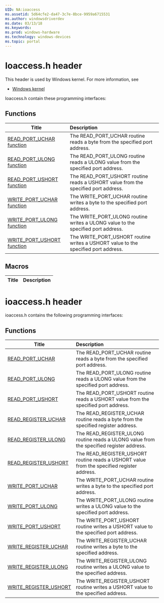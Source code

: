 ```yaml
---
UID: NA:ioaccess
ms.assetid: 5d64cfe2-da47-3c7e-8bce-9959a6715531
ms.author: windowsdriverdev
ms.date: 03/13/18
ms.keywords: 
ms.prod: windows-hardware
ms.technology: windows-devices
ms.topic: portal
---
```


# Ioaccess.h header



This header is used by Windows kernel. For more information, see
- [Windows kernel](../_kernel/index.md)

Ioaccess.h contain these programming interfaces:


## Functions

| Title   | Description   |
| ---- |:---- |
| [READ_PORT_UCHAR function](nf-ioaccess-read_port_uchar.md) | The READ_PORT_UCHAR routine reads a byte from the specified port address. |
| [READ_PORT_ULONG function](nf-ioaccess-read_port_ulong.md) | The READ_PORT_ULONG routine reads a ULONG value from the specified port address. |
| [READ_PORT_USHORT function](nf-ioaccess-read_port_ushort.md) | The READ_PORT_USHORT routine reads a USHORT value from the specified port address. |
| [WRITE_PORT_UCHAR function](nf-ioaccess-write_port_uchar.md) | The WRITE_PORT_UCHAR routine writes a byte to the specified port address. |
| [WRITE_PORT_ULONG function](nf-ioaccess-write_port_ulong.md) | The WRITE_PORT_ULONG routine writes a ULONG value to the specified port address. |
| [WRITE_PORT_USHORT function](nf-ioaccess-write_port_ushort.md) | The WRITE_PORT_USHORT routine writes a USHORT value to the specified port address. |

## Macros

| Title   | Description   |
| ---- |:----

# ioaccess.h header



ioaccess.h contains the following programming interfaces:





## Functions
| Title | Description |
| ---- |:---- |
| [READ_PORT_UCHAR](nf-ioaccess-read_port_uchar.md) | The READ_PORT_UCHAR routine reads a byte from the specified port address. |
| [READ_PORT_ULONG](nf-ioaccess-read_port_ulong.md) | The READ_PORT_ULONG routine reads a ULONG value from the specified port address. |
| [READ_PORT_USHORT](nf-ioaccess-read_port_ushort.md) | The READ_PORT_USHORT routine reads a USHORT value from the specified port address. |
| [READ_REGISTER_UCHAR](nf-ioaccess-read_register_uchar.md) | The READ_REGISTER_UCHAR routine reads a byte from the specified register address. |
| [READ_REGISTER_ULONG](nf-ioaccess-read_register_ulong.md) | The READ_REGISTER_ULONG routine reads a ULONG value from the specified register address. |
| [READ_REGISTER_USHORT](nf-ioaccess-read_register_ushort.md) | The READ_REGISTER_USHORT routine reads a USHORT value from the specified register address. |
| [WRITE_PORT_UCHAR](nf-ioaccess-write_port_uchar.md) | The WRITE_PORT_UCHAR routine writes a byte to the specified port address. |
| [WRITE_PORT_ULONG](nf-ioaccess-write_port_ulong.md) | The WRITE_PORT_ULONG routine writes a ULONG value to the specified port address. |
| [WRITE_PORT_USHORT](nf-ioaccess-write_port_ushort.md) | The WRITE_PORT_USHORT routine writes a USHORT value to the specified port address. |
| [WRITE_REGISTER_UCHAR](nf-ioaccess-write_register_uchar.md) | The WRITE_REGISTER_UCHAR routine writes a byte to the specified address. |
| [WRITE_REGISTER_ULONG](nf-ioaccess-write_register_ulong.md) | The WRITE_REGISTER_ULONG routine writes a ULONG value to the specified address. |
| [WRITE_REGISTER_USHORT](nf-ioaccess-write_register_ushort.md) | The WRITE_REGISTER_USHORT routine writes a USHORT value to the specified address. |